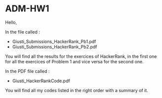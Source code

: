 # ADM-HW1

Hello, 

In the file called : 
  - Giusti_Submissions_HackerRank_Pb1.pdf
  - Giusti_Submissions_HackerRank_Pb2.pdf

You will find all the results for the exercices of HackerRank, in the first one for all the exercices of Problem 1 and vice versa for the second one. 


In the PDF file called :
  - Giusti_HackerRankCode.pdf

You will find all my codes listed in the right order with a summary of it. 

